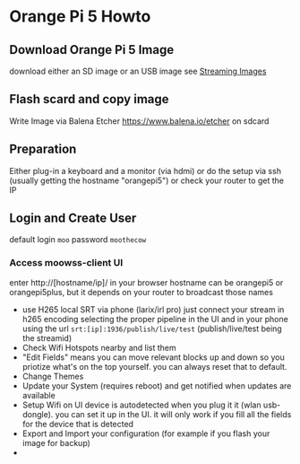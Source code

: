 # Orange Pi 5 Howto
## Download Orange Pi 5 Image
download either an SD image or an USB image see [Streaming Images](https://github.com/moo-the-cow/Streaming-Images)
## Flash scard and copy image
Write Image via Balena Etcher https://www.balena.io/etcher on sdcard 
## Preparation
Either plug-in a keyboard and a monitor (via hdmi) or do the setup via ssh (usually getting the hostname "orangepi5") or check your router to get the IP
## Login and Create User
default login `moo` password `moothecow`

### Access moowss-client UI
enter http://[hostname/ip]/ in your browser
hostname can be orangepi5 or orangepi5plus, but it depends on your router to broadcast those names
+ use H265 local SRT via phone (larix/irl pro)
just connect your stream in h265 encoding selecting the proper pipeline in the UI
and in your phone using the url `srt:[ip]:1936/publish/live/test` (publish/live/test being the streamid)
+ Check Wifi Hotspots nearby and list them
+ "Edit Fields" means you can move relevant blocks up and down so you priotize what's on the top yourself. you can always reset that to default.
+ Change Themes
+ Update your System (requires reboot) and get notified when updates are available
+ Setup Wifi on UI
device is autodetected when you plug it it (wlan usb-dongle). you can set it up in the UI. it will only work if you fill all the fields for the device that is detected
+ Export and Import your configuration (for example if you flash your image for backup)
+ 
